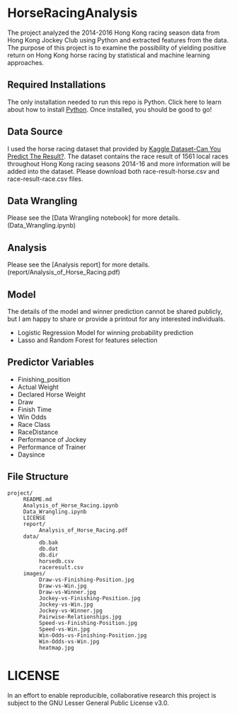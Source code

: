 # HorseRacingAnalysis
The project analyzed the 2014-2016 Hong Kong racing season data from Hong Kong Jockey Club using Python and extracted features from the data. The purpose of this project is to examine the possibility of yielding positive return on Hong Kong horse racing by statistical and machine learning approaches.

## Required Installations
The only installation needed to run this repo is Python. Click here to learn about how to install [Python](https://www.python.org/getit/). Once installed, you should be good to go!

## Data Source
I used the horse racing dataset that provided by [Kaggle Dataset-Can You Predict The Result?](https://www.kaggle.com/lantanacamara/hong-kong-horse-racing). The dataset contains the race result of 1561 local races throughout Hong Kong racing seasons 2014-16 and more information will be added into the dataset. Please download both race-result-horse.csv and race-result-race.csv files.

## Data Wrangling 
Please see the [Data Wrangling notebook] for more details.(Data_Wrangling.ipynb)
## Analysis
Please see the [Analysis report] for more details.(report/Analysis_of_Horse_Racing.pdf)

## Model
The details of the model and winner prediction cannot be shared publicly, but I am happy to share or provide a printout for any interested individuals.

- Logistic Regression Model for winning probability prediction 
- Lasso and Random Forest for features selection

## Predictor Variables
- Finishing_position
- Actual Weight 
- Declared Horse Weight
- Draw
- Finish Time 
- Win Odds 
- Race Class 
- RaceDistance
- Performance of Jockey
- Performance of Trainer
- Daysince

## File Structure
```
project/
     README.md
     Analysis_of_Horse_Racing.ipynb
     Data_Wrangling.ipynb
     LICENSE
     report/
          Analysis_of_Horse_Racing.pdf    
     data/
          db.bak
          db.dat
          db.dir
          horsedb.csv
          raceresult.csv
     images/
          Draw-vs-Finishing-Position.jpg
          Draw-vs-Win.jpg
          Draw-vs-Winner.jpg
          Jockey-vs-Finishing-Position.jpg
          Jockey-vs-Win.jpg
          Jockey-vs-Winner.jpg
          Pairwise-Relationships.jpg
          Speed-vs-Finishing-Position.jpg
          Speed-vs-Win.jpg
          Win-Odds-vs-Finishing-Position.jpg
          Win-Odds-vs-Win.jpg
          heatmap.jpg
```

# LICENSE
In an effort to enable reproducible, collaborative research this project is subject to the GNU Lesser General Public License v3.0.
